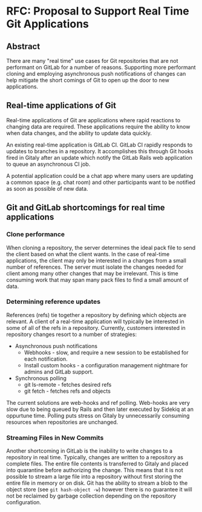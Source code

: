 # RFC: Proposal to Support Real Time Git Applications

## Abstract

There are many "real time" use cases for Git repositories that are not
performant on GitLab for a number of reasons. Supporting more performant
cloning and employing asynchronous push notifications of changes can help
mitigate the short comings of Git to open up the door to new applications.
<REPLACE ABSTRACT>

## Real-time applications of Git

Real-time applications of Git are applications where rapid reactions to changing
data are required. These applications require the ability to know when data
changes, and the ability to update data quickly.

An existing real-time application is GitLab CI. GitLab CI rapidly
responds to updates to branches in a repository. It accomplishes this through
Git hooks fired in Gitaly after an update which notify the GitLab Rails web
application to queue an asynchronous CI job.

A potential application could be a chat app where many users are updating a
common space (e.g. chat room) and other participants want to be notified as soon
as possible of new data.

## Git and GitLab shortcomings for real time applications

### Clone performance

When cloning a repository, the server determines the ideal pack file to send
the client based on what the client wants. In the case of real-time
applications, the client may only be interested in a changes from a small number
of references. The server must isolate the changes needed for client among many
other changes that may be irrelevant. This is time consuming work that may span
many pack files to find a small amount of data.

### Determining reference updates

References (refs) tie together a repository by defining which objects are
relevant. A client of a real-time application will typically be interested in
some of all of the refs in a repository. Currently, customers interested in
repository changes resort to a number of strategies:

- Asynchronous push notifications
  - Webhooks - slow, and require a new session to be established for each
    notification.
  - Install custom hooks - a configuration management nightmare for admins and
    GitLab support.
- Synchronous polling
  - git ls-remote - fetches desired refs
  - git fetch - fetches refs and objects

The current solutions are web-hooks and ref polling. Web-hooks are very slow
due to being queued by Rails and then later executed by Sidekiq at an oppurtune
time. Polling puts stress on Gitaly by unnecessarily consuming resources when
repositories are unchanged.

### Streaming Files in New Commits

Another shortcoming in GitLab is the inability to write changes to a repository
in real time. Typically, changes are written to a repository as complete files.
The entire file contents is transferred to Gitaly and placed into quarantine
before authorizing the change. This means that it is not possible to stream a
large file into a repository without first storing the entire file in memory or
on disk. Git has the ability to stream a blob to the object store (see `git
hash-object -w`) however there is no guarantee it will not be reclaimed by
garbage collection depending on the repository configuration.
